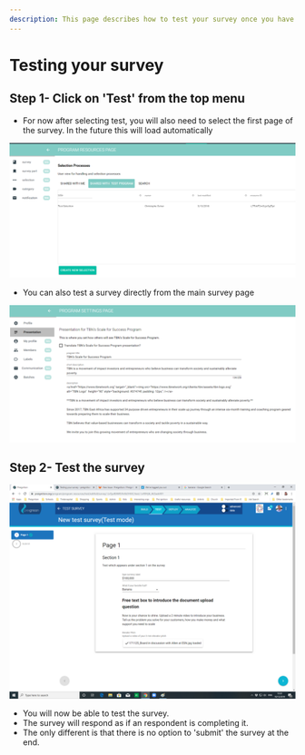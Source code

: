 ```yaml
---
description: This page describes how to test your survey once you have set it up.
---
```


# Testing your survey

## Step 1- Click on 'Test' from the top menu

* For now after selecting test, you will also need to select the first page of the survey.  In the future this will load automatically 

![](../../../../.gitbook/assets/image%20%28139%29.png)

* You can also test a survey directly from the main survey page 

![](../../../../.gitbook/assets/image%20%28123%29.png)

## Step 2- Test the survey

![](../../../../.gitbook/assets/image%20%28170%29.png)

* You will now be able to test the survey.
* The survey will respond as if an respondent is completing it.
* The only different is that there is no option to 'submit' the survey at the end.

